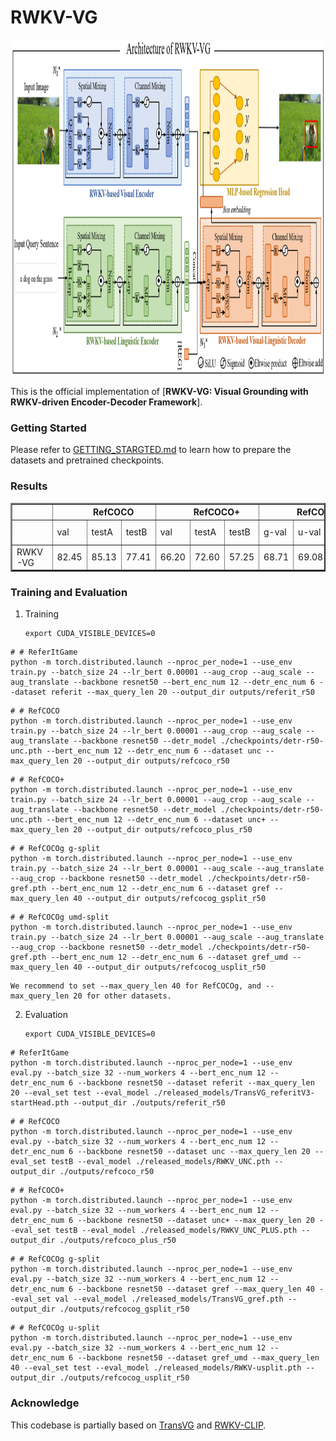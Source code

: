 # RWKV-VG
<p align="center"> <img src='docs/framework.png' align="center" height="540px"> </p>

This is the official implementation of [**RWKV-VG: Visual Grounding with RWKV-driven Encoder-Decoder Framework**]. 

### Getting Started

Please refer to [GETTING_STARGTED.md](docs/GETTING_STARTED.md) to learn how to prepare the datasets and pretrained checkpoints.

### Results

<table border="2">
    <thead>
        <tr>
            <th colspan=1> </th>
            <th colspan=3> &nbsp&nbsp&nbsp&nbsp&nbsp&nbsp&nbsp RefCOCO </th>
            <th colspan=3> &nbsp&nbsp&nbsp&nbsp&nbsp&nbsp&nbsp RefCOCO+</th>
            <th colspan=3> &nbsp&nbsp&nbsp&nbsp&nbsp&nbsp&nbsp RefCOCOg</th>
            <th colspan=2> ReferItGame</th>
        </tr>
    </thead>
    <tbody>
    <tr>    
            <td> </td>
            <td>val</td>
            <td>testA</td>
            <td>testB</td>
            <td>val</td>
            <td>testA</td>
            <td>testB</td>
            <td>g-val</td>
            <td>u-val</td>
            <td>u-test</td>
            <td>val</td>
            <td>test</td>
        </tr>
    </tbody>
    <tbody>
    <tr>
            <td> RWKV-VG </td>
            <td>82.45</td>
            <td>85.13</td>
            <td>77.41</td>
            <td>66.20</td>
            <td>72.60</td>
            <td>57.25</td>
            <td>68.71</td>
            <td>69.08</td>
            <td>69.85</td>
            <td>73.21</td>
            <td>70.95</td>
        </tr>
    </tbody>
</table>


### Training and Evaluation

1.  Training
    ```
    export CUDA_VISIBLE_DEVICES=0
```
# # ReferItGame
python -m torch.distributed.launch --nproc_per_node=1 --use_env train.py --batch_size 24 --lr_bert 0.00001 --aug_crop --aug_scale --aug_translate --backbone resnet50 --bert_enc_num 12 --detr_enc_num 6 --dataset referit --max_query_len 20 --output_dir outputs/referit_r50
```
```
# # RefCOCO
python -m torch.distributed.launch --nproc_per_node=1 --use_env train.py --batch_size 24 --lr_bert 0.00001 --aug_crop --aug_scale --aug_translate --backbone resnet50 --detr_model ./checkpoints/detr-r50-unc.pth --bert_enc_num 12 --detr_enc_num 6 --dataset unc --max_query_len 20 --output_dir outputs/refcoco_r50 
```
```
# # RefCOCO+
python -m torch.distributed.launch --nproc_per_node=1 --use_env train.py --batch_size 24 --lr_bert 0.00001 --aug_crop --aug_scale --aug_translate --backbone resnet50 --detr_model ./checkpoints/detr-r50-unc.pth --bert_enc_num 12 --detr_enc_num 6 --dataset unc+ --max_query_len 20 --output_dir outputs/refcoco_plus_r50 
```
```
# # RefCOCOg g-split
python -m torch.distributed.launch --nproc_per_node=1 --use_env train.py --batch_size 24 --lr_bert 0.00001 --aug_scale --aug_translate --aug_crop --backbone resnet50 --detr_model ./checkpoints/detr-r50-gref.pth --bert_enc_num 12 --detr_enc_num 6 --dataset gref --max_query_len 40 --output_dir outputs/refcocog_gsplit_r50
```
```
# # RefCOCOg umd-split
python -m torch.distributed.launch --nproc_per_node=1 --use_env train.py --batch_size 24 --lr_bert 0.00001 --aug_scale --aug_translate --aug_crop --backbone resnet50 --detr_model ./checkpoints/detr-r50-gref.pth --bert_enc_num 12 --detr_enc_num 6 --dataset gref_umd --max_query_len 40 --output_dir outputs/refcocog_usplit_r50
```
    

    We recommend to set --max_query_len 40 for RefCOCOg, and --max_query_len 20 for other datasets. 
    

2.  Evaluation
    ```
    export CUDA_VISIBLE_DEVICES=0
```
# ReferItGame
python -m torch.distributed.launch --nproc_per_node=1 --use_env eval.py --batch_size 32 --num_workers 4 --bert_enc_num 12 --detr_enc_num 6 --backbone resnet50 --dataset referit --max_query_len 20 --eval_set test --eval_model ./released_models/TransVG_referitV3-startHead.pth --output_dir ./outputs/referit_r50
```
```
# # RefCOCO
python -m torch.distributed.launch --nproc_per_node=1 --use_env eval.py --batch_size 32 --num_workers 4 --bert_enc_num 12 --detr_enc_num 6 --backbone resnet50 --dataset unc --max_query_len 20 --eval_set testB --eval_model ./released_models/RWKV_UNC.pth --output_dir ./outputs/refcoco_r50
```
```
# # RefCOCO+
python -m torch.distributed.launch --nproc_per_node=1 --use_env eval.py --batch_size 32 --num_workers 4 --bert_enc_num 12 --detr_enc_num 6 --backbone resnet50 --dataset unc+ --max_query_len 20 --eval_set testB --eval_model ./released_models/RWKV_UNC_PLUS.pth --output_dir ./outputs/refcoco_plus_r50
```
```
# # RefCOCOg g-split
python -m torch.distributed.launch --nproc_per_node=1 --use_env eval.py --batch_size 32 --num_workers 4 --bert_enc_num 12 --detr_enc_num 6 --backbone resnet50 --dataset gref --max_query_len 40 --eval_set val --eval_model ./released_models/TransVG_gref.pth --output_dir ./outputs/refcocog_gsplit_r50
```
```
# # RefCOCOg u-split
python -m torch.distributed.launch --nproc_per_node=1 --use_env eval.py --batch_size 32 --num_workers 4 --bert_enc_num 12 --detr_enc_num 6 --backbone resnet50 --dataset gref_umd --max_query_len 40 --eval_set test --eval_model ./released_models/RWKV-usplit.pth --output_dir ./outputs/refcocog_usplit_r50
```
### Acknowledge
This codebase is partially based on [TransVG](https://github.com/djiajunustc/TransVG) and [RWKV-CLIP](https://github.com/deepglint/RWKV-CLIP).
